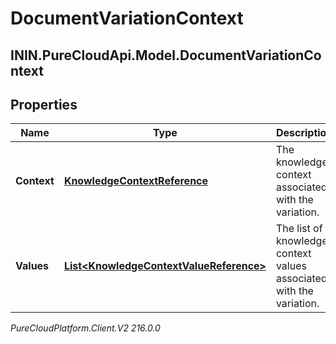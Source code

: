 # DocumentVariationContext

## ININ.PureCloudApi.Model.DocumentVariationContext

## Properties

|Name | Type | Description | Notes|
|------------ | ------------- | ------------- | -------------|
| **Context** | [**KnowledgeContextReference**](KnowledgeContextReference) | The knowledge context associated with the variation. | |
| **Values** | [**List&lt;KnowledgeContextValueReference&gt;**](KnowledgeContextValueReference) | The list of knowledge context values associated with the variation. | |



_PureCloudPlatform.Client.V2 216.0.0_
